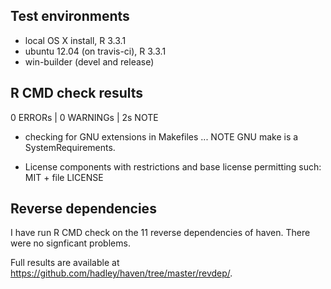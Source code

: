 ## Test environments
* local OS X install, R 3.3.1
* ubuntu 12.04 (on travis-ci), R 3.3.1
* win-builder (devel and release)

## R CMD check results
0 ERRORs | 0 WARNINGs | 2s NOTE

* checking for GNU extensions in Makefiles ... NOTE
  GNU make is a SystemRequirements.

* License components with restrictions and base license permitting such:
  MIT + file LICENSE

## Reverse dependencies
I have run R CMD check on the 11 reverse dependencies of haven. There were no signficant problems.

Full results are available at https://github.com/hadley/haven/tree/master/revdep/.

